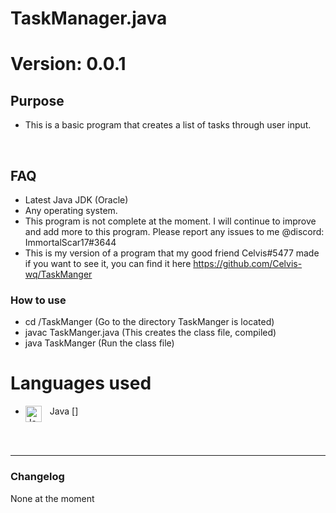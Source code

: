 # TaskManager.java

# Version: 0.0.1

## Purpose

- This is a basic program that creates a list of tasks through user input.
<br />

## FAQ

- Latest Java JDK (Oracle)
- Any operating system.
- This program is not complete at the moment. I will continue to improve and add more to this program. Please report any issues to me @discord: ImmortalScar17#3644
- This is my version of a program that my good friend Celvis#5477 made if you want to see it, you can find it here
    <https://github.com/Celvis-wq/TaskManger>

### How to use

- cd /TaskManger (Go to the directory TaskManger is located)
- javac TaskManger.java (This creates the class file, compiled)
- java TaskManger (Run the class file)

# Languages used

- Java
[<img align="left" alt="Java" width="26px" src="https://camo.githubusercontent.com/651195b8c66a9dd22316e672992077dbcecea4ca904b45a6681558ebc0ecc517/68747470733a2f2f75706c6f61642e77696b696d656469612e6f72672f77696b6970656469612f656e2f7468756d622f332f33302f4a6176615f70726f6772616d6d696e675f6c616e67756167655f6c6f676f2e7376672f33303070782d4a6176615f70726f6772616d6d696e675f6c616e67756167655f6c6f676f2e7376672e706e67" style="padding-right:10px;" />]

<br />
<br />

---

### Changelog

None at the moment
